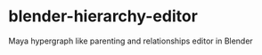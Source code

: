 blender-hierarchy-editor
========================

Maya hypergraph like parenting and relationships editor in Blender
